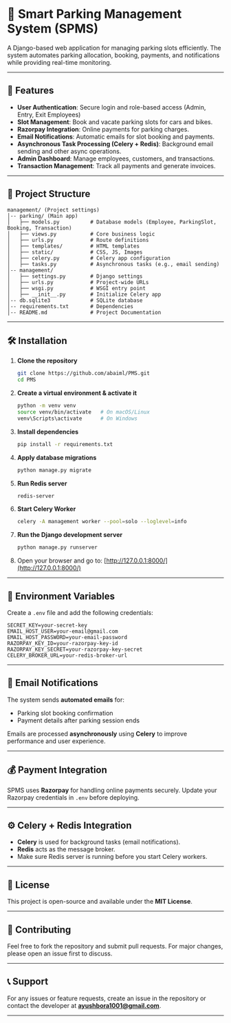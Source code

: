 # 🚗 Smart Parking Management System (SPMS)

A Django-based web application for managing parking slots efficiently. The system automates parking allocation, booking, payments, and notifications while providing real-time monitoring.

---

## 📌 Features

- **User Authentication**: Secure login and role-based access (Admin, Entry, Exit Employees)
- **Slot Management**: Book and vacate parking slots for cars and bikes.
- **Razorpay Integration**: Online payments for parking charges.
- **Email Notifications**: Automatic emails for slot booking and payments.
- **Asynchronous Task Processing (Celery + Redis)**: Background email sending and other async operations.
- **Admin Dashboard**: Manage employees, customers, and transactions.
- **Transaction Management**: Track all payments and generate invoices.

---

## 📂 Project Structure

```
management/ (Project settings)
│-- parking/ (Main app)
│   ├── models.py          # Database models (Employee, ParkingSlot, Booking, Transaction)
│   ├── views.py           # Core business logic
│   ├── urls.py            # Route definitions
│   ├── templates/         # HTML templates
│   ├── static/            # CSS, JS, Images
│   ├── celery.py          # Celery app configuration
│   ├── tasks.py           # Asynchronous tasks (e.g., email sending)
│-- management/
│   ├── settings.py        # Django settings
│   ├── urls.py            # Project-wide URLs
│   ├── wsgi.py            # WSGI entry point
│   ├── __init__.py        # Initialize Celery app
│-- db.sqlite3             # SQLite database
│-- requirements.txt       # Dependencies
│-- README.md              # Project Documentation
```

---

## 🛠️ Installation

1. **Clone the repository**
   ```bash
   git clone https://github.com/abaiml/PMS.git
   cd PMS
   ```

2. **Create a virtual environment & activate it**
   ```bash
   python -m venv venv
   source venv/bin/activate   # On macOS/Linux
   venv\Scripts\activate      # On Windows
   ```

3. **Install dependencies**
   ```bash
   pip install -r requirements.txt
   ```

4. **Apply database migrations**
   ```bash
   python manage.py migrate
   ```

5. **Run Redis server**
   ```bash
   redis-server
   ```

6. **Start Celery Worker**
   ```bash
   celery -A management worker --pool=solo --loglevel=info
   ```

7. **Run the Django development server**
   ```bash
   python manage.py runserver
   ```

8. Open your browser and go to: [http://127.0.0.1:8000/](http://127.0.0.1:8000/)

---

## 🔑 Environment Variables

Create a `.env` file and add the following credentials:

```dotenv
SECRET_KEY=your-secret-key
EMAIL_HOST_USER=your-email@gmail.com
EMAIL_HOST_PASSWORD=your-email-password
RAZORPAY_KEY_ID=your-razorpay-key-id
RAZORPAY_KEY_SECRET=your-razorpay-key-secret
CELERY_BROKER_URL=your-redis-broker-url
```

---

## 📧 Email Notifications

The system sends **automated emails** for:
- Parking slot booking confirmation
- Payment details after parking session ends

Emails are processed **asynchronously** using **Celery** to improve performance and user experience.

---

## 💰 Payment Integration

SPMS uses **Razorpay** for handling online payments securely.
Update your Razorpay credentials in `.env` before deploying.

---

## ⚙️ Celery + Redis Integration

- **Celery** is used for background tasks (email notifications).
- **Redis** acts as the message broker.
- Make sure Redis server is running before you start Celery workers.

---

## 📜 License

This project is open-source and available under the **MIT License**.

---

## 🤝 Contributing

Feel free to fork the repository and submit pull requests.
For major changes, please open an issue first to discuss.

---

## 📞 Support

For any issues or feature requests, create an issue in the repository
or contact the developer at **ayushbora1001@gmail.com**.

---


